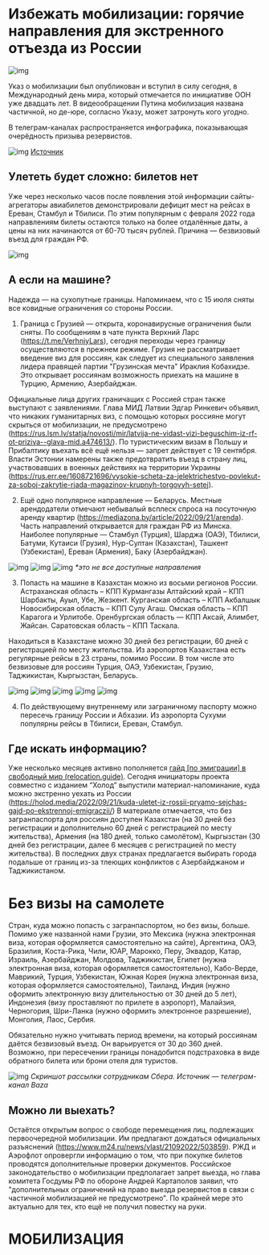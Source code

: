 # Избежать мобилизации: горячие направления для экстренного отъезда из России

![img](preview.png)

Указ о мобилизации был опубликован и вступил в силу сегодня, в Международный день мира, который отмечается по инициативе ООН уже двадцать лет. В видеообращении Путина мобилизация названа частичной, но де-юре, согласно Указу, может затронуть кого угодно.

В телеграм-каналах распространяется инфографика, показывающая очерёдность призыва резервистов.

![img](i0.png)
[Источник](https://t.me/dvachannel)

## Улететь будет сложно: билетов нет

Уже через несколько часов после появления этой информации сайты-агрегаторы авиабилетов демонстрировали дефицит мест на рейсах в Ереван, Стамбул и Тбилиси. По этим популярным с февраля 2022 года направлениям билеты остаются только на более отдалённые даты, а цены на них начинаются от 60-70 тысяч рублей. Причина — безвизовый въезд для граждан РФ.

![img](i1.png)

## А если на машине?

Надежда — на сухопутные границы. Напоминаем, что с 15 июля сняты все ковидные ограничения со стороны России.

1. Граница с Грузией — открыта, коронавирусные ограничения были сняты. По сообщениям в чате пункта Верхний Ларс (https://t.me/VerhniyLars), сегодня переходы через границу осуществляются в прежнем режиме. Грузия не рассматривает введение виз для россиян, как следует из специального заявления лидера правящей партии "Грузинская мечта" Ираклия Кобахидзе. 
Это открывает россиянам возможность приехать на машине в Турцию, Армению, Азербайджан.

Официальные лица других граничащих с Россией стран также выступают с заявлениями. Глава МИД Латвии Эдгар Ринкевич объявил, что никаких гуманитарных виз, с помощью которых россияне могут скрыться от мобилизации, не предусмотрено (https://rus.lsm.lv/statja/novosti/mir/latvija-ne-vidast-vizi-beguschim-iz-rf-ot-priziva--glava-mid.a474613/). По туристическим визам в Польшу и Прибалтику въехать всё ещё нельзя — запрет действует с 19 сентября. Власти Эстонии намерены также предотвратить въезд в страну лиц, участвовавших в военных действиях на территории Украины (https://rus.err.ee/1608721696/vysokie-scheta-za-jelektrichestvo-povlekut-za-soboj-zakrytie-rjada-magazinov-krupnyh-torgovyh-setej).

2. Ещё одно популярное направление — Беларусь. Местные арендодатели отмечают небывалый всплеск спроса на посуточную аренду квартир (https://mediazona.by/article/2022/09/21/arenda).  Часть направлений открывается для граждан РФ из Минска. Наиболее популярные — Стамбул (Турция), Шарджа (ОАЭ), Тбилиси, Батуми, Кутаиси (Грузия), Нур-Султан (Казахстан), Ташкент (Узбекистан), Ереван (Армения), Баку (Азербайджан).

![img](i2.png)
![img](i3.png)
![img](i4.png)
_*это не все доступные направления_

3. Попасть на машине  в Казахстан можно из восьми регионов России. 
Астраханская область – КПП Курмангазы
Алтайский край – КПП Шарбакты, Ауыл, Убе, Жезкент.
Курганская область – КПП Акбалшык
Новосибирская область  – КПП Сулу Агаш.
Омская область – КПП Карагога и Урлитобе.
Оренбургская область — КПП Аксай, Алимбет, Жайсан.
Саратовская область  – КПП Таскала.

Находиться в Казахстане можно 30 дней без регистрации, 60 дней с регистрацией по месту жительства. Из аэропортов Казахстана есть регулярные рейсы в 23 страны, помимо России. В том числе это безвизовые для россиян Турция, ОАЭ, Узбекистан, Грузию, Таджикистан, Кыргызстан, Беларусь.

![img](i5.png)
![img](i6.png)
![img](i7.png)
![img](i8.png)
![img](i9.png)

4. По действующему внутреннему или заграничному паспорту можно пересечь границу России и Абхазии. Из аэропорта Сухуми популярны рейсы в Тбилиси, Ереван, Стамбул.

## Где искать информацию?

Уже несколько месяцев активно пополняется [гайд [по эмиграции] в свободный мир (relocation.guide)](https://relocation.guide). Сегодня инициаторы проекта совместно с изданием “Холод” выпустили материал-напоминание, куда можно экстренно уехать из России (https://holod.media/2022/09/21/kuda-uletet-iz-rossii-pryamo-sejchas-gajd-po-ekstrennoj-emigraczii/) В материале отмечается, что без загранпаспорта для россиян доступен  Казахстан (на 30 дней без регистрации и дополнительно 60 дней с регистрацией по месту жительства), Армения (на 180 дней, только самолётом), Кыргызстан (30 дней без регистрации, далее 6 месяцев с регистрацией по месту жительства). В последних двух странах предлагается выбирать города подальше от границ из-за тлеющих конфликтов с Азербайджаном и Таджикистаном. 

# Без визы на самолете

Стран, куда можно попасть с загранпаспортом, но без визы, больше. Помимо уже названной нами Грузии, это Мексика (нужна электронная виза, которая оформляется самостоятельно на сайте), Аргентина, ОАЭ, Бразилия, Коста-Рика, Чили, ЮАР, Марокко, Перу, Эквадор, Катар, Израиль, Азербайджан, Молдова, Таджикистан, Египет (нужна электронная виза, которая оформляется самостоятельно), Кабо-Верде, Маврикий, Турция, Узбекистан, Южная Корея (нужна электронная виза, которая оформляется самостоятельно), Таиланд, Индия (нужно оформить электронную визу длительностью от 30 дней до 5 лет), Индонезия (визу проставляют по прилете в аэропорт), Малайзия, Черногория, Шри-Ланка (нужно оформить электронное разрешение), Монголия, Лаос, Сербия.

Обязательно нужно учитывать период времени, на который россиянам даётся безвизовый въезд. Он варьируется от 30 до 360 дней. 
Возможно, при пересечении границы понадобится подстраховка в виде обратного билета или брони отеля для туристов. 

![img](i10.png)
_Скриншот рассылки сотрудникам Сбера. Источник — телеграм-канал Baza_

## Можно ли выехать?

Остаётся открытым вопрос о свободе перемещения лиц, подлежащих первоочередной мобилизации. Им предлагают дождаться официальных разъяснений (https://www.m24.ru/news/vlast/21092022/503859). РЖД и Аэрофлот опровергли информацию о том, что при покупке билетов проводятся дополнительные проверки документов. Российское законодательство о мобилизации предполагает запрет выезда, но глава комитета Госдумы РФ по обороне Андрей Картаполов заявил, что "дополнительных ограничений на право выезда резервистов в связи с частичной мобилизацией не предусмотрено". По крайней мере это актуально для тех, кто ещё не получил повестку на руки.









# МОБИЛИЗАЦИЯ